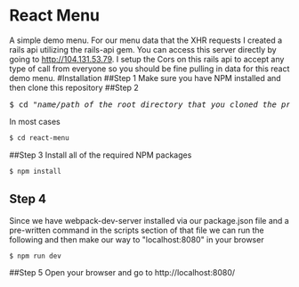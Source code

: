 React Menu
==========
A simple demo menu. For our menu data that the XHR requests I created a rails api utilizing the rails-api gem. You can access this server directly by going to http://104.131.53.79. I setup the Cors on this rails api to accept any type of call from everyone so you should be fine pulling in data for this react demo menu.
#Installation
##Step 1
Make sure you have NPM installed and then clone this repository
##Step 2
<pre>
$ cd "<i>name/path of the root directory that you cloned the project into</i>"
</pre>
In most cases
```bash
$ cd react-menu
```
##Step 3
Install all of the required NPM packages 
```bash
$ npm install
```
## Step 4
Since we have webpack-dev-server installed via our package.json file and a pre-written command in the scripts section of that file we can run the following and then make our way to "localhost:8080" in your browser
```bash
$ npm run dev
```
##Step 5
Open your browser and go to http://localhost:8080/
